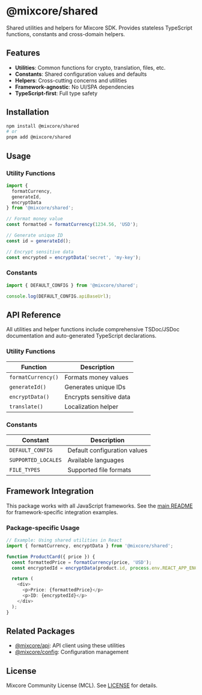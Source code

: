 # @mixcore/shared

Shared utilities and helpers for Mixcore SDK. Provides stateless TypeScript functions, constants and cross-domain helpers.

## Features

- **Utilities**: Common functions for crypto, translation, files, etc.
- **Constants**: Shared configuration values and defaults
- **Helpers**: Cross-cutting concerns and utilities
- **Framework-agnostic**: No UI/SPA dependencies
- **TypeScript-first**: Full type safety

## Installation

```bash
npm install @mixcore/shared
# or
pnpm add @mixcore/shared
```

## Usage

### Utility Functions

```typescript
import {
  formatCurrency,
  generateId,
  encryptData
} from '@mixcore/shared';

// Format money value
const formatted = formatCurrency(1234.56, 'USD');

// Generate unique ID
const id = generateId();

// Encrypt sensitive data
const encrypted = encryptData('secret', 'my-key');
```

### Constants

```typescript
import { DEFAULT_CONFIG } from '@mixcore/shared';

console.log(DEFAULT_CONFIG.apiBaseUrl);
```

## API Reference

All utilities and helper functions include comprehensive TSDoc/JSDoc documentation and auto-generated TypeScript declarations.

### Utility Functions

| Function | Description |
|----------|-------------|
| `formatCurrency()` | Formats money values |
| `generateId()` | Generates unique IDs |
| `encryptData()` | Encrypts sensitive data |
| `translate()` | Localization helper |

### Constants

| Constant | Description |
|----------|-------------|
| `DEFAULT_CONFIG` | Default configuration values |
| `SUPPORTED_LOCALES` | Available languages |
| `FILE_TYPES` | Supported file formats |

## Framework Integration

This package works with all JavaScript frameworks. See the [main README](../../README.md#framework-integration) for framework-specific integration examples.

### Package-specific Usage

```typescript
// Example: Using shared utilities in React
import { formatCurrency, encryptData } from '@mixcore/shared';

function ProductCard({ price }) {
  const formattedPrice = formatCurrency(price, 'USD');
  const encryptedId = encryptData(product.id, process.env.REACT_APP_ENCRYPT_KEY);

  return (
    <div>
      <p>Price: {formattedPrice}</p>
      <p>ID: {encryptedId}</p>
    </div>
  );
}
```

## Related Packages

- [@mixcore/api](https://github.com/mixcore/javascript-sdk/tree/main/packages/api): API client using these utilities
- [@mixcore/config](https://github.com/mixcore/javascript-sdk/tree/main/packages/config): Configuration management

## License

Mixcore Community License (MCL). See [LICENSE](../../LICENSE) for details.
